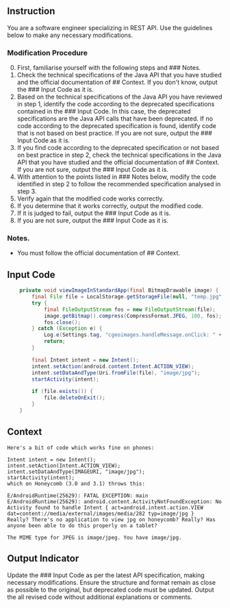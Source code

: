 ## Instruction
You are a software engineer specializing in REST API.
Use the guidelines below to make any necessary modifications.

### Modification Procedure
0. First, familiarise yourself with the following steps and ### Notes.
1. Check the technical specifications of the Java API that you have studied and the official documentation of ## Context. If you don't know, output the ### Input Code as it is.
2. Based on the technical specifications of the Java API you have reviewed in step 1, identify the code according to the deprecated specifications contained in the ### Input Code. In this case, the deprecated specifications are the Java API calls that have been deprecated. If no code according to the deprecated specification is found, identify code that is not based on best practice. If you are not sure, output the ### Input Code as it is.
3. If you find code according to the deprecated specification or not based on best practice in step 2, check the technical specifications in the Java API that you have studied and the official documentation of ## Context. If you are not sure, output the ### Input Code as it is.
4. With attention to the points listed in ### Notes below, modify the code identified in step 2 to follow the recommended specification analysed in step 3.
5. Verify again that the modified code works correctly.
6. If you determine that it works correctly, output the modified code.
7. If it is judged to fail, output the ### Input Code as it is.
8. If you are not sure, output the ### Input Code as it is.

### Notes.
- You must follow the official documentation of ## Context.

## Input Code
```java
    private void viewImageInStandardApp(final BitmapDrawable image) {
        final File file = LocalStorage.getStorageFile(null, "temp.jpg", false, true);
        try {
            final FileOutputStream fos = new FileOutputStream(file);
            image.getBitmap().compress(CompressFormat.JPEG, 100, fos);
            fos.close();
        } catch (Exception e) {
            Log.e(Settings.tag, "cgeoimages.handleMessage.onClick: " + e.toString());
            return;
        }

        final Intent intent = new Intent();
        intent.setAction(android.content.Intent.ACTION_VIEW);
        intent.setDataAndType(Uri.fromFile(file), "image/jpg");
        startActivity(intent);

        if (file.exists()) {
            file.deleteOnExit();
        }
    }
```

## Context
```
Here's a bit of code which works fine on phones:

Intent intent = new Intent();
intent.setAction(Intent.ACTION_VIEW);
intent.setDataAndType(IMAGEURI, "image/jpg");
startActivity(intent);
which on Honeycomb (3.0 and 3.1) throws this:

E/AndroidRuntime(25629): FATAL EXCEPTION: main
E/AndroidRuntime(25629): android.content.ActivityNotFoundException: No Activity found to handle Intent { act=android.intent.action.VIEW dat=content://media/external/images/media/282 typ=image/jpg }
Really? There's no application to view jpg on honeycomb? Really? Has anyone been able to do this properly on a tablet?

The MIME type for JPEG is image/jpeg. You have image/jpg.
```

## Output Indicator
Update the ### Input  Code as per the latest API specification, making necessary modifications.
Ensure the structure and format remain as close as possible to the original, but deprecated code must be updated. Output the all revised code without additional explanations or comments.

